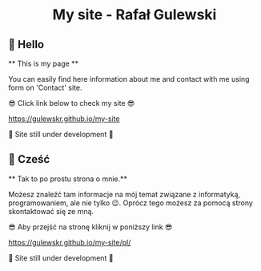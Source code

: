 <h1 align="center">
  My site - Rafał Gulewski
</h1>

## 👋 Hello
  ** This is my page **

  You can easily find here information about me and contact with me using form on 'Contact' site.

  😎 Click link below to check my site 😎

  https://gulewskr.github.io/my-site

  🚨 Site still under development 🚨
## 👋 Cześć
  ** Tak to po prostu strona o mnie.**

  Możesz znaleźć tam informacje na mój temat związane z informatyką, programowaniem, ale nie tylko 😉. Oprócz tego możesz za pomocą strony skontaktować się ze mną.
  
  😎 Aby przejść na stronę kliknij w poniższy link 😎
  
  https://gulewskr.github.io/my-site/pl/

  🚨 Site still under development 🚨
